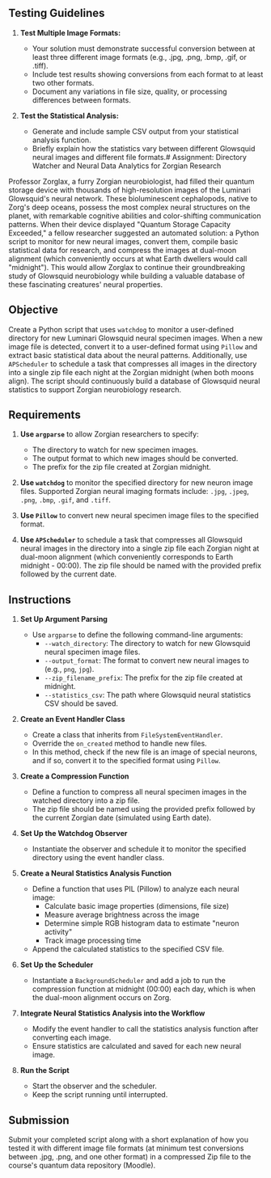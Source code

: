 ## Testing Guidelines
1. **Test Multiple Image Formats:**
   - Your solution must demonstrate successful conversion between at least three different image formats (e.g., .jpg, .png, .bmp, .gif, or .tiff).
   - Include test results showing conversions from each format to at least two other formats.
   - Document any variations in file size, quality, or processing differences between formats.

2. **Test the Statistical Analysis:**
   - Generate and include sample CSV output from your statistical analysis function.
   - Briefly explain how the statistics vary between different Glowsquid neural images and different file formats.# Assignment: Directory Watcher and Neural Data Analytics for Zorgian Research

Professor Zorglax, a furry Zorgian neurobiologist, had filled their quantum storage device with thousands of high-resolution images of the Luminari Glowsquid's neural network. These bioluminescent cephalopods, native to Zorg's deep oceans, possess the most complex neural structures on the planet, with remarkable cognitive abilities and color-shifting communication patterns. When their device displayed "Quantum Storage Capacity Exceeded," a fellow researcher suggested an automated solution: a Python script to monitor for new neural images, convert them, compile basic statistical data for research, and compress the images at dual-moon alignment (which conveniently occurs at what Earth dwellers would call "midnight"). This would allow Zorglax to continue their groundbreaking study of Glowsquid neurobiology while building a valuable database of these fascinating creatures' neural properties.

## Objective
Create a Python script that uses `watchdog` to monitor a user-defined directory for new Luminari Glowsquid neural specimen images. When a new image file is detected, convert it to a user-defined format using `Pillow` and extract basic statistical data about the neural patterns. Additionally, use `APScheduler` to schedule a task that compresses all images in the directory into a single zip file each night at the Zorgian midnight (when both moons align). The script should continuously build a database of Glowsquid neural statistics to support Zorgian neurobiology research.

## Requirements
1. **Use `argparse`** to allow Zorgian researchers to specify:
    - The directory to watch for new specimen images.
    - The output format to which new images should be converted.
    - The prefix for the zip file created at Zorgian midnight.

2. **Use `watchdog`** to monitor the specified directory for new neuron image files. Supported Zorgian neural imaging formats include: `.jpg`, `.jpeg`, `.png`, `.bmp`, `.gif`, and `.tiff`.

3. **Use `Pillow`** to convert new neural specimen image files to the specified format.

4. **Use `APScheduler`** to schedule a task that compresses all Glowsquid neural images in the directory into a single zip file each Zorgian night at dual-moon alignment (which conveniently corresponds to Earth midnight - 00:00). The zip file should be named with the provided prefix followed by the current date.

## Instructions
1. **Set Up Argument Parsing**
    - Use `argparse` to define the following command-line arguments:
        - `--watch_directory`: The directory to watch for new Glowsquid neural specimen image files.
        - `--output_format`: The format to convert new neural images to (e.g., `png`, `jpg`).
        - `--zip_filename_prefix`: The prefix for the zip file created at midnight.
        - `--statistics_csv`: The path where Glowsquid neural statistics CSV should be saved.

2. **Create an Event Handler Class**
    - Create a class that inherits from `FileSystemEventHandler`.
    - Override the `on_created` method to handle new files.
    - In this method, check if the new file is an image of special neurons, and if so, convert it to the specified format using `Pillow`.

3. **Create a Compression Function**
    - Define a function to compress all neural specimen images in the watched directory into a zip file.
    - The zip file should be named using the provided prefix followed by the current Zorgian date (simulated using Earth date).

4. **Set Up the Watchdog Observer**
    - Instantiate the observer and schedule it to monitor the specified directory using the event handler class.

5. **Create a Neural Statistics Analysis Function**
    - Define a function that uses PIL (Pillow) to analyze each neural image:
        - Calculate basic image properties (dimensions, file size)
        - Measure average brightness across the image
        - Determine simple RGB histogram data to estimate "neuron activity"
        - Track image processing time
    - Append the calculated statistics to the specified CSV file.

6. **Set Up the Scheduler**
    - Instantiate a `BackgroundScheduler` and add a job to run the compression function at midnight (00:00) each day, which is when the dual-moon alignment occurs on Zorg.

7. **Integrate Neural Statistics Analysis into the Workflow**
    - Modify the event handler to call the statistics analysis function after converting each image.
    - Ensure statistics are calculated and saved for each new neural image.

8. **Run the Script**
    - Start the observer and the scheduler.
    - Keep the script running until interrupted.

## Submission
Submit your completed script along with a short explanation of how you tested it with different image file formats (at minimum test conversions between .jpg, .png, and one other format) in a compressed Zip file to the course's quantum data repository (Moodle).